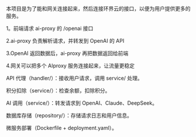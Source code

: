 本项目是为了能和网关连接起来，然后连接环界云的接口，以便为用户提供更多的服务。

1。前端请求 ai-proxy 的 /openai 接口

2.ai-proxy 负责解析请求，并转发到 OpenAI 的 API

3.OpenAI 返回数据后，ai-proxy 再把数据返回给前端

4.网关可以把多个 AIproxy 服务连接起来，让流量更稳定

API 代理（handler/）：接收用户请求，调用 service/ 处理。

积分扣除（service/）：检查余额，扣除积分。

AI 调用（service/）：转发请求到 OpenAI、Claude、DeepSeek。

数据库存储（repository/）：存储请求日志和用户信息。

微服务部署（Dockerfile + deployment.yaml）。